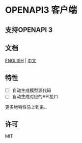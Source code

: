 # OPENAPI3 客户端

## 支持OPENAPI 3

## 文档

[ENGLISH](readme.md) | [中文](./readme.cn.md)

## 特性

- [ ] 自动生成模型源代码
- [ ] 自动生成对应的API接口

更多地特性马上到来...

## 许可

MIT